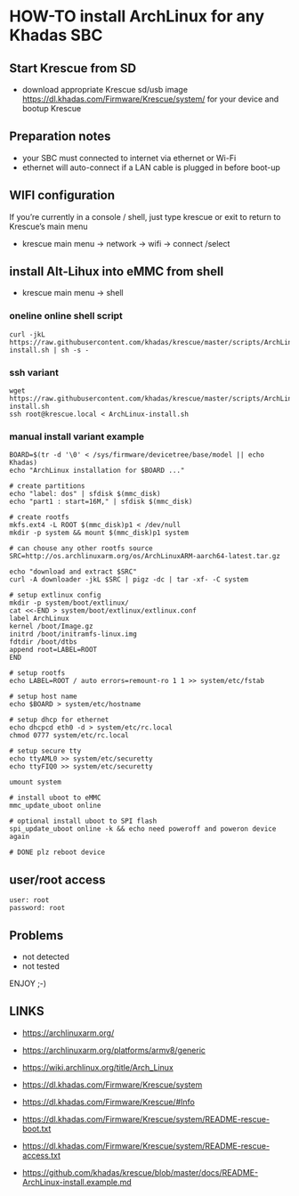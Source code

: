 # HOW-TO install ArchLinux for any Khadas SBC

## Start Krescue from SD

+ download appropriate Krescue sd/usb image  https://dl.khadas.com/Firmware/Krescue/system/
for your device and bootup Krescue

## Preparation notes

+ your SBC must connected to internet via ethernet or Wi-Fi
+ ethernet will auto-connect if a LAN cable is plugged in before boot-up

## WIFI configuration

If you’re currently in a console / shell, just type krescue or exit to return to Krescue’s main menu

+ krescue main menu -> network -> wifi -> connect /select

## install Alt-Lihux into eMMC from shell

+ krescue main menu -> shell

### oneline online shell script

    curl -jkL https://raw.githubusercontent.com/khadas/krescue/master/scripts/ArchLinux-install.sh | sh -s -

### ssh variant

    wget https://raw.githubusercontent.com/khadas/krescue/master/scripts/ArchLinux-install.sh
    ssh root@krescue.local < ArchLinux-install.sh

### manual install variant example

```
BOARD=$(tr -d '\0' < /sys/firmware/devicetree/base/model || echo Khadas)
echo "ArchLinux installation for $BOARD ..."

# create partitions
echo "label: dos" | sfdisk $(mmc_disk)
echo "part1 : start=16M," | sfdisk $(mmc_disk)

# create rootfs
mkfs.ext4 -L ROOT $(mmc_disk)p1 < /dev/null
mkdir -p system && mount $(mmc_disk)p1 system

# can chouse any other rootfs source
SRC=http://os.archlinuxarm.org/os/ArchLinuxARM-aarch64-latest.tar.gz

echo "download and extract $SRC"
curl -A downloader -jkL $SRC | pigz -dc | tar -xf- -C system

# setup extlinux config
mkdir -p system/boot/extlinux/
cat <<-END > system/boot/extlinux/extlinux.conf
label ArchLinux
kernel /boot/Image.gz
initrd /boot/initramfs-linux.img
fdtdir /boot/dtbs
append root=LABEL=ROOT
END

# setup rootfs
echo LABEL=ROOT / auto errors=remount-ro 1 1 >> system/etc/fstab

# setup host name
echo $BOARD > system/etc/hostname

# setup dhcp for ethernet
echo dhcpcd eth0 -d > system/etc/rc.local
chmod 0777 system/etc/rc.local

# setup secure tty
echo ttyAML0 >> system/etc/securetty
echo ttyFIQ0 >> system/etc/securetty

umount system

# install uboot to eMMC
mmc_update_uboot online

# optional install uboot to SPI flash
spi_update_uboot online -k && echo need poweroff and poweron device again

# DONE plz reboot device
```

## user/root access

    user: root
    password: root

## Problems

+ not detected
+ not tested

ENJOY ;-)

## LINKS

+ https://archlinuxarm.org/
+ https://archlinuxarm.org/platforms/armv8/generic
+ https://wiki.archlinux.org/title/Arch_Linux

+ https://dl.khadas.com/Firmware/Krescue/system
+ https://dl.khadas.com/Firmware/Krescue/#Info
+ https://dl.khadas.com/Firmware/Krescue/system/README-rescue-boot.txt
+ https://dl.khadas.com/Firmware/Krescue/system/README-rescue-access.txt
+ https://github.com/khadas/krescue/blob/master/docs/README-ArchLinux-install.example.md
